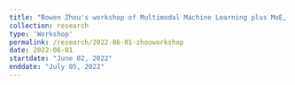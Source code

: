 ```yaml
---
title: "Bowen Zhou's workshop of Multimodal Machine Learning plus MoE, Tsinghua University"
collection: research
type: 'Workshop'
permalink: /research/2022-06-01-zhouworkshop
date: 2022-06-01
startdate: "June 02, 2022"
enddate: "July 05, 2022"
---
```

